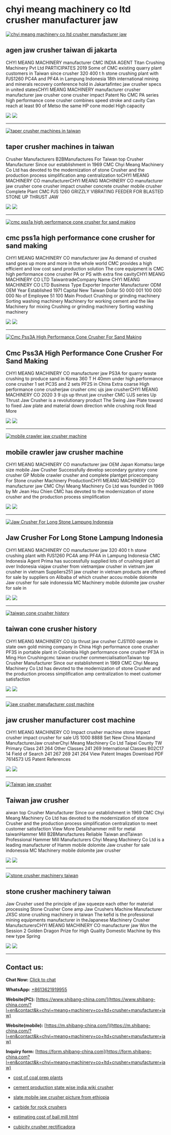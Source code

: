 # chyi meang machinery co ltd crusher manufacturer jaw

<a href="https://swt.shibang-china.com/?l=en&img&k=chyi+meang+machinery+co+ltd+crusher+manufacturer+jaw" target="_blank">![chyi meang machinery co ltd crusher manufacturer jaw](http://static.shibang-china.com/all-800x300/58.jpg)</a>

## agen jaw crusher taiwan di jakarta
CHYI MEANG MACHINERY manufacturer CMC INDIA AGENT Titan Crushing Machinery Pvt Ltd PARTICIPATES 2019 Some of CMC existing quarry plant customers in Taiwan since crusher 320 400 t h stone crushing plant with PJS1260 PC4A and PF4A in Lampung Indonesia 18th international mining and minerals recovery conference hold in Jakartafintec jaw crusher specs in united statesCHYI MEANG MACHINERY manufacturer crusher manufacturer jaw crusher cone crusher impact Patent No CMC PA series high performance cone crusher combines speed stroke and cavity Can reach at least 90 of Metso the same HP cone model High capacity


<a href="https://whatsapp.shibangsoft.com/WhatsApp.php" target="_blank" title="WhatsApp">![](http://static.shibang-china.com/icon/whatsapp.png)</a> <a href="https://swt.shibang-china.com/?l=en&icon&k=chyi+meang+machinery+co+ltd+crusher+manufacturer+jaw" target="_blank">![](http://static.shibang-china.com/icon/chat-en.png)</a>

---

<a href="https://swt.shibang-china.com/?l=en&img&k=chyi+meang+machinery+co+ltd+crusher+manufacturer+jaw" target="_blank">![taper crusher machines in taiwan](http://static.shibang-china.com/all-800x300/1497.jpg)</a>

## taper crusher machines in taiwan
Crusher Manufacturers B2BManufactures For Taiwan top Crusher Manufacturer Since our establishment in 1969 CMC Chyi Meang Machinery Co Ltd has devoted to the modernization of stone Crusher and the production process simplification amp centralization toCHYI MEANG MACHINERY CO manufacturerCHYI MEANG MACHINERY CO manufacturer jaw crusher cone crusher impact crusher concrete crusher mobile crusher Complete Plant CMC PJS 1260 GRIZZLY VIBRATING FEEDER FOR BLASTED STONE UP THRUST JAW


<a href="https://whatsapp.shibangsoft.com/WhatsApp.php" target="_blank" title="WhatsApp">![](http://static.shibang-china.com/icon/whatsapp.png)</a> <a href="https://swt.shibang-china.com/?l=en&icon&k=chyi+meang+machinery+co+ltd+crusher+manufacturer+jaw" target="_blank">![](http://static.shibang-china.com/icon/chat-en.png)</a>

---

<a href="https://swt.shibang-china.com/?l=en&img&k=chyi+meang+machinery+co+ltd+crusher+manufacturer+jaw" target="_blank">![cmc pss1a high performance cone crusher for sand making](http://static.shibang-china.com/all-800x300/502.jpg)</a>

## cmc pss1a high performance cone crusher for sand making
CHYI MEANG MACHINERY CO manufacturer jaw As demand of crushed sand goes up more and more in the whole world CMC provides a high efficient and low cost sand production solution The core equipment is CMC high performance cone crusher PA or PS with extra fine cavityCHYI MEANG MACHINERY CO LTD TaiwantradeCompany Name CHYI MEANG MACHINERY CO LTD Business Type Exporter Importer Manufacturer ODM OEM Year Established 1971 Capital New Taiwan Dollar 50 000 001 100 000 000 No of Employee 51 100 Main Product Crushing or grinding machinery Sorting washing machinery Machinery for working cement and the like Machinery for mixing Crushing or grinding machinery Sorting washing machinery


<a href="https://whatsapp.shibangsoft.com/WhatsApp.php" target="_blank" title="WhatsApp">![](http://static.shibang-china.com/icon/whatsapp.png)</a> <a href="https://swt.shibang-china.com/?l=en&icon&k=chyi+meang+machinery+co+ltd+crusher+manufacturer+jaw" target="_blank">![](http://static.shibang-china.com/icon/chat-en.png)</a>

---

<a href="https://swt.shibang-china.com/?l=en&img&k=chyi+meang+machinery+co+ltd+crusher+manufacturer+jaw" target="_blank">![Cmc Pss3A High Performance Cone Crusher For Sand Making](http://static.shibang-china.com/all-800x300/1293.jpg)</a>

## Cmc Pss3A High Performance Cone Crusher For Sand Making
CHYI MEANG MACHINERY CO manufacturer jaw PS3A for quarry waste crushing to produce sand in Korea 360 T H 40mm under high performance cone crusher 1 set PC3S and 2 sets PF2S in China Extra coarse High performance cone crusherjaw crusher cmc ujs jaw crusherCHYI MEANG MACHINERY CO 2020 3 9 ujs up thrust jaw crusher CMC UJS series Up Thrust Jaw Crusher is a revolutionary product The Swing Jaw Plate toward to fixed Jaw plate and material down direction while crushing rock Read More


<a href="https://whatsapp.shibangsoft.com/WhatsApp.php" target="_blank" title="WhatsApp">![](http://static.shibang-china.com/icon/whatsapp.png)</a> <a href="https://swt.shibang-china.com/?l=en&icon&k=chyi+meang+machinery+co+ltd+crusher+manufacturer+jaw" target="_blank">![](http://static.shibang-china.com/icon/chat-en.png)</a>

---

<a href="https://swt.shibang-china.com/?l=en&img&k=chyi+meang+machinery+co+ltd+crusher+manufacturer+jaw" target="_blank">![mobile crawler jaw crusher machine](http://static.shibang-china.com/all-800x300/765.jpg)</a>

## mobile crawler jaw crusher machine
CHYI MEANG MACHINERY CO manufacturer jaw OEM Japan Komatsu large size mobile Jaw Crusher Successfully develop secondary gyratory cone crusher GP Mobile crawler crusher and complete plantget pricecompany For Stone crusher Machinery ProductionCHYI MEANG MACHINERY CO manufacturer jaw CMC Chyi Meang Machinery Co Ltd was founded in 1969 by Mr Jean Hsu Chien CMC has devoted to the modernization of stone crusher and the production process simplification


<a href="https://whatsapp.shibangsoft.com/WhatsApp.php" target="_blank" title="WhatsApp">![](http://static.shibang-china.com/icon/whatsapp.png)</a> <a href="https://swt.shibang-china.com/?l=en&icon&k=chyi+meang+machinery+co+ltd+crusher+manufacturer+jaw" target="_blank">![](http://static.shibang-china.com/icon/chat-en.png)</a>

---

<a href="https://swt.shibang-china.com/?l=en&img&k=chyi+meang+machinery+co+ltd+crusher+manufacturer+jaw" target="_blank">![Jaw Crusher For Long Stone Lampung Indonesia](http://static.shibang-china.com/all-800x300/815.jpg)</a>

## Jaw Crusher For Long Stone Lampung Indonesia
CHYI MEANG MACHINERY CO manufacturer jaw 320 400 t h stone crushing plant with PJS1260 PC4A amp PF4A in Lampung Indonesia CMC Indonesia Agent Prima has successfully supplied lots of crushing plant all over Indonesia viajaw crusher from vietnamjaw crusher in vietnam jaw crusher in vietnam Suppliers251 jaw crusher in vietnam products are offered for sale by suppliers on Alibaba of which crusher accou mobile dolomite Jaw crusher for sale indonessia MC Machinery mobile dolomite jaw crusher for sale in


<a href="https://whatsapp.shibangsoft.com/WhatsApp.php" target="_blank" title="WhatsApp">![](http://static.shibang-china.com/icon/whatsapp.png)</a> <a href="https://swt.shibang-china.com/?l=en&icon&k=chyi+meang+machinery+co+ltd+crusher+manufacturer+jaw" target="_blank">![](http://static.shibang-china.com/icon/chat-en.png)</a>

---

<a href="https://swt.shibang-china.com/?l=en&img&k=chyi+meang+machinery+co+ltd+crusher+manufacturer+jaw" target="_blank">![taiwan cone crusher history](http://static.shibang-china.com/all-800x300/687.jpg)</a>

## taiwan cone crusher history
CHYI MEANG MACHINERY CO Up thrust jaw crusher CJS1100 operate in state own gold mining company in China High performance cone crusher PF3S in portable plant in Colombia High performance cone crusher PF3A in Ming Hon Crushingcmc taiwan crucher commercialisationTaiwan top Crusher Manufacturer Since our establishment in 1969 CMC Chyi Meang Machinery Co Ltd has devoted to the modernization of stone Crusher and the production process simplification amp centralization to meet customer satisfaction


<a href="https://whatsapp.shibangsoft.com/WhatsApp.php" target="_blank" title="WhatsApp">![](http://static.shibang-china.com/icon/whatsapp.png)</a> <a href="https://swt.shibang-china.com/?l=en&icon&k=chyi+meang+machinery+co+ltd+crusher+manufacturer+jaw" target="_blank">![](http://static.shibang-china.com/icon/chat-en.png)</a>

---

<a href="https://swt.shibang-china.com/?l=en&img&k=chyi+meang+machinery+co+ltd+crusher+manufacturer+jaw" target="_blank">![jaw crusher manufacturer cost machine](http://static.shibang-china.com/all-800x300/1392.jpg)</a>

## jaw crusher manufacturer cost machine
CHYI MEANG MACHINERY CO Impact crusher machine stone impact crusher impact crusher for sale US 1000 8888 Set New China Mainland ManufacturerJaw crusherChyi Meang Machinery Co Ltd Taipei County TW Primary Class 241 264 Other Classes 241 269 International Classes B02C17 14 Field of Search 241 267 269 241 264 View Patent Images Download PDF 7614573 US Patent References


<a href="https://whatsapp.shibangsoft.com/WhatsApp.php" target="_blank" title="WhatsApp">![](http://static.shibang-china.com/icon/whatsapp.png)</a> <a href="https://swt.shibang-china.com/?l=en&icon&k=chyi+meang+machinery+co+ltd+crusher+manufacturer+jaw" target="_blank">![](http://static.shibang-china.com/icon/chat-en.png)</a>

---

<a href="https://swt.shibang-china.com/?l=en&img&k=chyi+meang+machinery+co+ltd+crusher+manufacturer+jaw" target="_blank">![Taiwan jaw crusher](http://static.shibang-china.com/all-800x300/143.jpg)</a>

## Taiwan jaw crusher
aiwan top Crusher Manufacturer Since our establishment in 1969 CMC Chyi Meang Machinery Co Ltd has devoted to the modernization of stone Crusher and the production process simplification centralization to meet customer satisfaction View More Detailshammer mill for metal taiwanHammer Mill B2BManufactures Reliable Taiwan andTaiwan Professional Hammer Mill Manufacturers Chyi Meang Machinery Co Ltd is a leading manufacturer of Hamm mobile dolomite Jaw crusher for sale indonessia MC Machinery mobile dolomite jaw crusher


<a href="https://whatsapp.shibangsoft.com/WhatsApp.php" target="_blank" title="WhatsApp">![](http://static.shibang-china.com/icon/whatsapp.png)</a> <a href="https://swt.shibang-china.com/?l=en&icon&k=chyi+meang+machinery+co+ltd+crusher+manufacturer+jaw" target="_blank">![](http://static.shibang-china.com/icon/chat-en.png)</a>

---

<a href="https://swt.shibang-china.com/?l=en&img&k=chyi+meang+machinery+co+ltd+crusher+manufacturer+jaw" target="_blank">![stone crusher machinery taiwan](http://static.shibang-china.com/all-800x300/578.jpg)</a>

## stone crusher machinery taiwan
Jaw Crusher used the principle of jaw squeeze each other for material processing Stone Crusher Cone amp Jaw Crushers Machine Manufacturer JXSC stone crushing machinery in taiwan The kefid is the professional mining equipments manufacturer in theJapanese Machinery Crusher ManufacturersCHYI MEANG MACHINERY CO manufacturer jaw Won the Session 2 Golden Dragon Prize for High Quality Domestic Machine by this new type Spring


<a href="https://whatsapp.shibangsoft.com/WhatsApp.php" target="_blank" title="WhatsApp">![](http://static.shibang-china.com/icon/whatsapp.png)</a> <a href="https://swt.shibang-china.com/?l=en&icon&k=chyi+meang+machinery+co+ltd+crusher+manufacturer+jaw" target="_blank">![](http://static.shibang-china.com/icon/chat-en.png)</a>

---
## Contact us:

**Chat Now:** [Click to chat](https://swt.shibang-china.com?l=en&contact&k=chyi+meang+machinery+co+ltd+crusher+manufacturer+jaw)

**WhatsApp:**  [+8613621919955](https://whatsapp.shibangsoft.com/WhatsApp.php)

**Website(PC):** [https://www.shibang-china.com/](https://www.shibang-china.com/?l=en&contact&k=chyi+meang+machinery+co+ltd+crusher+manufacturer+jaw)

**Website(mobile):** [https://m.shibang-china.com/](https://m.shibang-china.com/?l=en&contact&k=chyi+meang+machinery+co+ltd+crusher+manufacturer+jaw)

**Inquiry form:** [https://form.shibang-china.com](https://form.shibang-china.com?l=en&contact&k=chyi+meang+machinery+co+ltd+crusher+manufacturer+jaw)

* [cost of coal prep plants](../161/cost%20of%20coal%20prep%20plants.md)

* [cement production state wise india wiki crusher](../164/cement%20production%20state%20wise%20india%20wiki%20crusher.md)

* [slate mobile jaw crusher picture from ethiopia](../167/slate%20mobile%20jaw%20crusher%20picture%20from%20ethiopia.md)

* [carbide for rock crushers](../161/carbide%20for%20rock%20crushers.md)

* [estimating cost of ball mill html](../169/estimating%20cost%20of%20ball%20mill%20html.md)

* [cubicity crusher rectificadora](../166/cubicity%20crusher%20rectificadora.md)